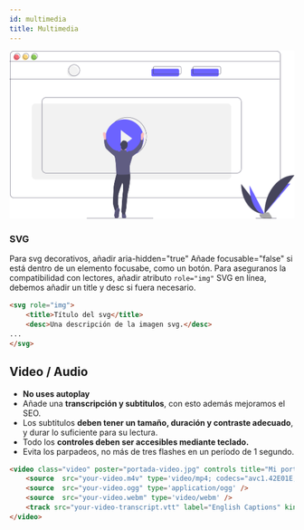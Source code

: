 ```yaml
---
id: multimedia
title: Multimedia
---
```


![img](../static/img/multimedia.svg) 

### SVG

Para svg decorativos, añadir aria-hidden="true"
Añade focusable="false" si está dentro de un elemento focusabe, como un botón.
Para aseguranos la compatibilidad con lectores, añadir atributo `role="img"`
SVG en línea, debemos añadir un title y desc si fuera necesario.

```html
<svg role="img">
    <title>Título del svg</title>
    <desc>Una descripción de la imagen svg.</desc>
...
</svg>
```

## Video / Audio

- **No uses autoplay**
- Añade una **transcripción y subtitulos**, con esto además mejoramos el SEO.
- Los subtitulos **deben tener un tamaño, duración y contraste adecuado**, y durar lo suficiente para su lectura.
- Todo los **controles deben ser accesibles mediante teclado.**
- Evita los parpadeos, no más de tres flashes en un período de 1 segundo.

```html
<video class="video" poster="portada-video.jpg" controls title="Mi portada">
    <source  src="your-video.m4v" type='video/mp4; codecs="avc1.42E01E, mp4a.40.2"' />
    <source  src="your-video.ogg" type='application/ogg' />
    <source  src="your-video.webm" type='video/webm' />
    <track src="your-video-transcript.vtt" label="English Captions" kind="subtitles" srclang="en-us" default />
</video>
```